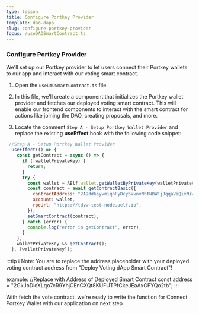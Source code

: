 ```yaml
---
type: lesson
title: Configure Portkey Provider
template: dao-dapp
slug: configure-portkey-provider
focus: /useDAOSmartContract.ts
---
```


### Configure Portkey Provider

We'll set up our Portkey provider to let users connect their Portkey wallets to our app and interact with our voting smart contract.

1. Open the `useDAOSmartContract.ts` file.

2. In this file, we'll create a component that initializes the Portkey wallet provider and fetches our deployed voting smart contract. This will enable our frontend components to interact with the smart contract for actions like joining the DAO, creating proposals, and more.

3. Locate the comment `Step A - Setup Portkey Wallet Provider` and replace the existing **useEffect** hook with the following code snippet:

```javascript title="useDAOSmartContract.ts" add={3-19}
 //Step A - Setup Portkey Wallet Provider
  useEffect(() => {
    const getContract = async () => {
      if (!walletPrivateKey) {
        return;
      }
      try {
        const wallet = AElf.wallet.getWalletByPrivateKey(walletPrivateKey);
        const contract = await getContractBasic({
          contractAddress: "2A9dd6syvmiqnFyDcybVvnvNhtNBWFjJqqaViQixNiWq6WSTQQ",
          account: wallet,
          rpcUrl: "https://tdvw-test-node.aelf.io",
        });
        setSmartContract(contract);
      } catch (error) {
        console.log("error in getContract", error);
      }
    };
    walletPrivateKey && getContract();
  }, [walletPrivateKey]);
```

:::tip
ℹ️ Note: You are to replace the address placeholder with your deployed voting contract address from "Deploy Voting dApp Smart Contract"!

example:
//Replace with Address of Deployed Smart Contract
const address = "2GkJoDicXLqo7cR9YhjCEnCXQt8KUFUTPfCkeJEaAxGFYQo2tb";
:::

With fetch the vote contract, we're ready to write the function for Connect Portkey Wallet with our application on next step